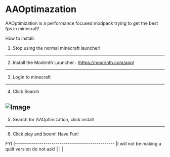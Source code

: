 # AAOptimazation
AAOptimization is a performance focused modpack trying to get the best fps in minecraft!

How to install:

1) Stop using the normal minecraft launcher!
-------------------------------------------
2) Install the Modrinth Launcher : (https://modrinth.com/app)
 ------------------------------------------------------------
3) Login to minecraft
-------------------------------------------------------------------------------------------------
4) Click Search







![Image](https://tinypic.host/images/2023/09/01/Screenshot-2023-09-01-141808.png)
----------------------------------------------------------------------------------------------
5) Search for AAOptimization, click install
 -----------------------------------------
6) Click play and boom! Have Fun!





FYI
|-------------------------------------------------
|I will not be making a quilt version do not ask! |
|                                                 |
